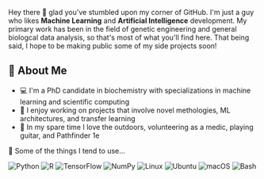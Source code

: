 Hey there 👋 glad you've stumbled upon my corner of GitHub. I'm just a guy who likes **Machine Learning** and **Artificial Intelligence** development. My primary work has been in the field of genetic engineering and general biologcal data analysis, so that's most of what you'll find here. That being said, I hope to be making public some of my side projects soon!

## 🌟 About Me

- 💻 I'm a PhD candidate in biochemistry with specializations in machine learning and scientific computing
- 🤖 I enjoy working on projects that involve novel methologies, ML architectures, and transfer learning
- 🌱 In my spare time I love the outdoors, volunteering as a medic, playing guitar, and Pathfinder 1e

🔧 Some of the things I tend to use...

![Python](https://img.shields.io/badge/-Python-3776AB?style=flat-square&logo=python&logoColor=white)
![R](https://img.shields.io/badge/-R-276DC3?style=flat-square&logo=r&logoColor=white)
![TensorFlow](https://img.shields.io/badge/-TensorFlow-FF6F00?style=flat-square&logo=tensorflow&logoColor=white)
![NumPy](https://img.shields.io/badge/-NumPy-013243?style=flat-square&logo=numpy&logoColor=white)
![Linux](https://img.shields.io/badge/-Linux-FCC624?style=flat-square&logo=linux&logoColor=black)
![Ubuntu](https://img.shields.io/badge/-Ubuntu-E95420?style=flat-square&logo=ubuntu&logoColor=white)
![macOS](https://img.shields.io/badge/-macOS-000000?style=flat-square&logo=apple&logoColor=white)
![Bash](https://img.shields.io/badge/-Bash-4EAA25?style=flat-square&logo=gnu-bash&logoColor=white)


<!--
**tbrowne5/tbrowne5** is a ✨ _special_ ✨ repository because its `README.md` (this file) appears on your GitHub profile.

Here are some ideas to get you started:

- 🔭 I’m currently working on ...
- 🌱 I’m currently learning ...
- 👯 I’m looking to collaborate on ...
- 🤔 I’m looking for help with ...
- 💬 Ask me about ...
- 📫 How to reach me: ...
- 😄 Pronouns: ...
- ⚡ Fun fact: ...
-->
